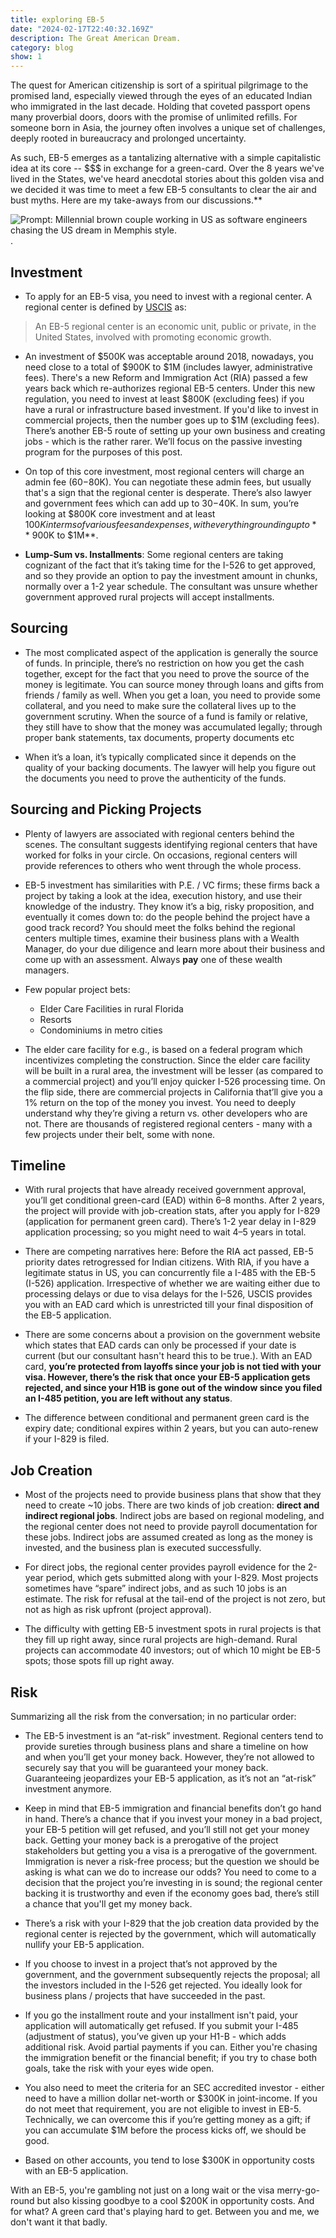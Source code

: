 ```yaml
---
title: exploring EB-5
date: "2024-02-17T22:40:32.169Z"
description: The Great American Dream.
category: blog
show: 1
---
```


The quest for American citizenship is sort of a spiritual pilgrimage to the promised land, especially viewed through the eyes of an educated Indian who immigrated in the last decade. Holding that coveted passport opens many proverbial doors, doors with the promise of unlimited refills. For someone born in Asia, the journey often involves a unique set of challenges, deeply rooted in bureaucracy and prolonged uncertainty. 

As such, EB-5 emerges as a tantalizing alternative with a simple capitalistic idea at its core -- $$$ in exchange for a green-card. Over the 8 years we've lived in the States, we've heard anecdotal stories about this golden visa and we decided it was time to meet a few EB-5 consultants to clear the air and bust myths. Here are my take-aways from our discussions.**

![Prompt: Millennial brown couple working in US as software engineers chasing the US dream in Memphis style.](./eb5.webp).

## Investment

- To apply for an EB-5 visa, you need to invest with a regional center. A regional center is defined by [USCIS](https://www.uscis.gov/working-in-the-united-states/permanent-workers/employment-based-immigration-fifth-preference-eb-5/eb-5-immigrant-investor-regional-centers/approved-eb-5-immigrant-investor-regional-centers) as:

> An EB-5 regional center is an economic unit, public or private, in the United States, involved with promoting economic growth. 

- An investment of $500K was acceptable around 2018, nowadays, you need close to a total of $900K to $1M (includes lawyer, administrative fees). There's a new Reform and Immigration Act (RIA) passed a few years back which re-authorizes regional EB-5 centers. Under this new regulation, you need to invest at least $800K (excluding fees) if you have a rural or infrastructure based investment. If you'd like to invest in commercial projects, then the number goes up to $1M (excluding fees). There’s another EB-5 route of setting up your own business and creating jobs - which is the rather rarer. We’ll focus on the passive investing program for the purposes of this post.

- On top of this core investment, most regional centers will charge an admin fee ($60-$80K). You can negotiate these admin fees, but usually that's a sign that the regional center is desperate. There’s also lawyer and government fees which can add up to $30-$40K. In sum, you’re looking at $800K core investment and at least $100K in terms of various fees and expenses, with everything rounding up to **~$900K to $1M**.

- **Lump-Sum vs. Installments**: Some regional centers are taking cognizant of the fact that it’s taking time for the I-526 to get approved, and so they provide an option to pay the investment amount in chunks, normally over a 1-2 year schedule. The consultant was unsure whether government approved rural projects will accept installments. 

## Sourcing

- The most complicated aspect of the application is generally the source of funds. In principle, there’s no restriction on how you get the cash together, except for the fact that you need to prove the source of the money is legitimate. You can source money through loans and gifts from friends / family as well. When you get a loan, you need to provide some collateral, and you need to make sure the collateral lives up to the government scrutiny. When the source of a fund is family or relative, they still have to show that the money was accumulated legally; through proper bank statements, tax documents, property documents etc

- When it’s a loan, it’s typically complicated since it depends on the quality of your backing documents. The lawyer will help you figure out the documents you need to prove the authenticity of the funds. 

## Sourcing and Picking Projects

- Plenty of lawyers are associated with regional centers behind the scenes. The consultant suggests identifying regional centers that have worked for folks in your circle. On occasions, regional centers will provide references to others who went through the whole process. 

- EB-5 investment has similarities with P.E. / VC firms; these firms back a project by taking a look at the idea, execution history, and use their knowledge of the industry. They know it’s a big, risky proposition, and eventually it comes down to: do the people behind the project have a good track record? You should meet the folks behind the regional centers multiple times, examine their business plans with a Wealth Manager, do your due diligence and learn more about their business and come up with an assessment. Always **pay** one of these wealth managers. 

- Few popular project bets:
    - Elder Care Facilities in rural Florida
    - Resorts 
    - Condominiums in metro cities

- The elder care facility for e.g., is based on a federal program which incentivizes completing the construction. Since the elder care facility will be built in a rural area, the investment will be lesser (as compared to a commercial project) and you’ll enjoy quicker I-526 processing time. On the flip side, there are commercial projects in California that’ll give you a 1% return on the top of the money you invest. You need to deeply understand why they’re giving a return vs. other developers who are not. There are thousands of registered regional centers - many with a few projects under their belt, some with none.

## Timeline

- With rural projects that have already received government approval, you’ll get conditional green-card (EAD) within 6–8 months. After 2 years, the project will provide with job-creation stats, after you apply for I-829 (application for permanent green card). There’s 1-2 year delay in I-829 application processing; so you might need to wait 4–5 years in total.

- There are competing narratives here: Before the RIA act passed, EB-5 priority dates retrogressed for Indian citizens. With RIA, if you have a legitimate status in US, you can concurrently file a I-485 with the EB-5 (I-526) application. Irrespective of whether we are waiting either due to processing delays or due to visa delays for the I-526, USCIS provides you with an EAD card which is unrestricted till your final disposition of the EB-5 application. 

- There are some concerns about a provision on the government website which states that EAD cards can only be processed if your date is current (but our consultant hasn't heard this to be true.). With an EAD card, **you’re protected from layoffs since your job is not tied with your visa. However, there’s the risk that once your EB-5 application gets rejected, and since your H1B is gone out of the window since you filed an I-485 petition, you are left without any status**. 

- The difference between conditional and permanent green card is the expiry date; conditional expires within 2 years, but you can auto-renew if your I-829 is filed.

## Job Creation

- Most of the projects need to provide business plans that show that they need to create ~10 jobs. There are two kinds of job creation: **direct and indirect regional jobs**. Indirect jobs are based on regional modeling, and the regional center does not need to provide payroll documentation for these jobs. Indirect jobs are assumed created as long as the money is invested, and the business plan is executed successfully. 

- For direct jobs, the regional center provides payroll evidence for the 2-year period, which gets submitted along with your I-829. Most projects sometimes have “spare” indirect jobs, and as such 10 jobs is an estimate. The risk for refusal at the tail-end of the project is not zero, but not as high as risk upfront (project approval). 

- The difficulty with getting EB-5 investment spots in rural projects is that they fill up right away, since rural projects are high-demand. Rural projects can accommodate 40 investors; out of which 10 might be EB-5 spots; those spots fill up right away.

## Risk

Summarizing all the risk from the conversation; in no particular order:

- The EB-5 investment is an “at-risk” investment. Regional centers tend to provide sureties through business plans and share a timeline on how and when you’ll get your money back. However, they’re not allowed to securely say that you will be guaranteed your money back. Guaranteeing jeopardizes your EB-5 application, as it’s not an “at-risk” investment anymore. 

- Keep in mind that EB-5 immigration and financial benefits don’t go hand in hand. There’s a chance that if you invest your money in a bad project, your EB-5 petition will get refused, and you’ll still not get your money back. Getting your money back is a prerogative of the project stakeholders but getting you a visa is a prerogative of the government. Immigration is never a risk-free process; but the question we should be asking is what can we do to increase our odds? You need to come to a decision that the project you’re investing in is sound; the regional center backing it is trustworthy and even if the economy goes bad, there’s still a chance that you'll get my money back. 

- There’s a risk with your I-829 that the job creation data provided by the regional center is rejected by the government, which will automatically nullify your EB-5 application.

- If you choose to invest in a project that’s not approved by the government, and the government subsequently rejects the proposal; all the investors included in the I-526 get rejected. You ideally look for business plans / projects that have succeeded in the past. 

- If you go the installment route and your installment isn't paid, your application will automatically get refused. If you submit your I-485 (adjustment of status), you’ve given up your H1-B - which adds additional risk. Avoid partial payments if you can. Either you're chasing the immigration benefit or the financial benefit; if you try to chase both goals, take the risk with your eyes wide open. 

- You also need to meet the criteria for an SEC accredited investor - either need to have a million dollar net-worth or $300K in joint-income. If you do not meet that requirement, you are not eligible to invest in EB-5. Technically, we can overcome this if you’re getting money as a gift; if you can accumulate $1M before the process kicks off, we should be good. 

- Based on other accounts, you tend to lose $300K in opportunity costs with an EB-5 application.

With an EB-5, you're gambling not just on a long wait or the visa merry-go-round but also kissing goodbye to a cool $200K in opportunity costs. And for what? A green card that's playing hard to get. Between you and me, we don't want it that badly.

